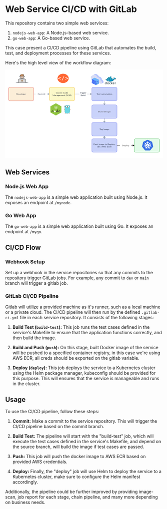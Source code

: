# Web Service CI/CD with GitLab

This repository contains two simple web services:

1. `nodejs-web-app`: A Node.js-based web service.
2. `go-web-app`: A Go-based web service.

This case present a CI/CD pipeline using GitLab that automates the build, test, and deployment processes for these services.

Here's the high level view of the workflow diagram:

![Diagram](Diagram.png)

## Web Services

### Node.js Web App

The `nodejs-web-app` is a simple web application built using Node.js. It exposes an endpoint at `/mynode`.

### Go Web App

The `go-web-app` is a simple web application built using Go. It exposes an endpoint at `/mygo`.

## CI/CD Flow

### Webhook Setup

Set up a webhook in the service repositories so that any commits to the repository trigger GitLab jobs. For example, any commit to `dev` or `main` branch will trigger a gitlab job.

### GitLab CI/CD Pipeline

Gitlab will utilize a provided machine as it's runner, such as a local machine or a private cloud. The CI/CD pipeline will then run by the defined `.gitlab-ci.yml` file in each service repository. It consists of the following stages:

1. **Build Test (`build-test`):** This job runs the test cases defined in the service's Makefile to ensure that the application functions correctly, and then build the image.

2. **Build and Push (`push`):** On this stage, built Docker image of the service will be pushed to a specified container registry, in this case we're using AWS ECR, all creds should be exported on the gitlab variable.

3. **Deploy (`deploy`):** This job deploys the service to a Kubernetes cluster using the Helm package manager, kubeconfig should be provided for this purpose. This will ensures that the service is manageable and runs in the cluster.

## Usage

To use the CI/CD pipeline, follow these steps:

1. **Commit:** Make a commit to the service repository. This will trigger the CI/CD pipeline based on the commit branch.

2. **Build Test:** The pipeline will start with the "build-test" job, which will execute the test cases defined in the service's Makefile, and depend on the source branch, will build the image if test cases are passed.

3. **Push:** This job will push the docker image to AWS ECR based on provided AWS credentials.

4. **Deploy:** Finally, the "deploy" job will use Helm to deploy the service to a Kubernetes cluster, make sure to configure the Helm manifest accordingly.

Additionally, the pipeline could be further improved by providing image-scan, job report for each stage, chain pipeline,  and many more depending on business needs.
